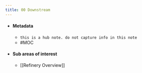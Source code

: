 ```yaml
---
title: 00 Downstream
---
```

- #### Metadata
	- `this is a hub note. do not capture info in this note`
	- #MOC 
- #### Sub areas of interest
	- [[Refinery Overview]]
